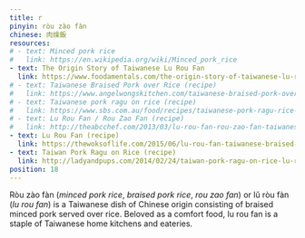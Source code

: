 ```yaml
---
title: r
pinyin: ròu zào fàn
chinese: 肉燥飯
resources: 
# - text: Minced pork rice
#   link: https://en.wikipedia.org/wiki/Minced_pork_rice
- text: The Origin Story of Taiwanese Lu Rou Fan
  link: https://www.foodamentals.com/the-origin-story-of-taiwanese-lu-rou-fan-aka-minced-pork-rice-%E6%BB%B7%E8%82%89%E9%A3%AF/
# - text: Taiwanese Braised Pork over Rice (recipe)
#   link: https://www.angelwongskitchen.com/taiwanese-braised-pork-over-rice--284073290539151-l468-rograveu-fagraven.html
# - text: Taiwanese pork ragu on rice (recipe)
#   link: https://www.sbs.com.au/food/recipes/taiwanese-pork-ragu-rice-lu-rou-fan
# - text: Lu Rou Fan / Rou Zao Fan (recipe)
#   link: http://theabcchef.com/2013/03/lu-rou-fan-rou-zao-fan-taiwanese-minced.html
- text: Lu Rou Fan (recipe)
  link: https://thewoksoflife.com/2015/06/lu-rou-fan-taiwanese-braised-pork-rice-bowl/
- text: Taiwan Pork Ragu on Rice (recipe)
  link: http://ladyandpups.com/2014/02/24/taiwan-pork-ragu-on-rice-lu-rou-fan-eng/
position: 18
---
```


Ròu zào fàn (*minced pork rice*, *braised pork rice*, *rou zao fan*) or lǔ ròu fàn (*lu rou fan*) is a Taiwanese dish of Chinese origin consisting of braised minced pork served over rice. Beloved as a comfort food, lu rou fan is a staple of Taiwanese home kitchens and eateries.
